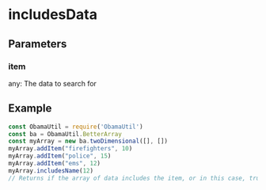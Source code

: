 # includesData
## Parameters
### item
any: The data to search for
## Example
```javascript
const ObamaUtil = require('ObamaUtil')
const ba = ObamaUtil.BetterArray
const myArray = new ba.twoDimensional([], [])
myArray.addItem("firefighters", 10)
myArray.addItem("police", 15)
myArray.addItem("ems", 12)
myArray.includesName(12)
// Returns if the array of data includes the item, or in this case, true.
```